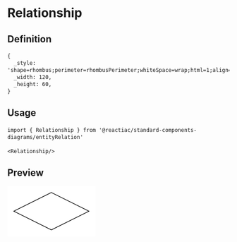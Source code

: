 # Relationship

## Definition

```
{
  _style: 'shape=rhombus;perimeter=rhombusPerimeter;whiteSpace=wrap;html=1;align=center;',
  _width: 120,
  _height: 60,
}
```

## Usage

```
import { Relationship } from '@reactiac/standard-components-diagrams/entityRelation'

<Relationship/>
```

## Preview

<img src="./relationship.png" width="200"/>
